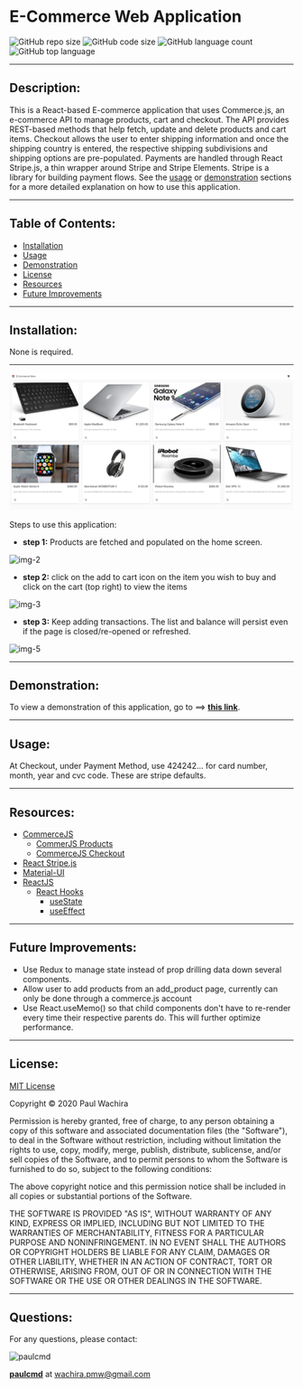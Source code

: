 # E-Commerce Web Application
  ![GitHub repo size](https://img.shields.io/github/repo-size/paulcmd/e_commerce?style=for-the-badge) ![GitHub code size](https://img.shields.io/github/languages/code-size/paulcmd/e_commerce?color=gold&style=for-the-badge) ![GitHub language count](https://img.shields.io/github/languages/count/paulcmd/e_commerce?color=green&style=for-the-badge) ![GitHub top language](https://img.shields.io/github/languages/top/paulcmd/e_commerce?color=red&style=for-the-badge)

---

## Description:
This is a React-based E-commerce application that uses Commerce.js, an e-commerce API to manage products, cart and checkout. The API provides REST-based methods that help fetch, update and delete products and cart items. Checkout allows the user to enter shipping information and once the shipping country is entered, the respective shipping subdivisions and shipping options are pre-populated. Payments are handled through React Stripe.js, a thin wrapper around Stripe and Stripe Elements. Stripe is a library for building payment flows. See the [usage](#usage) or [demonstration](#demonstration) sections for a more detailed explanation on how to use this application.

---

## Table of Contents:
* [Installation](#installation)
* [Usage](#usage)
* [Demonstration](#demonstration)
* [License](#license)
* [Resources](#resources)
* [Future Improvements](#future-improvements)

---

## Installation:
None is required.

---


![img-1](src/assets/images/readme-imgs/home-page.png)

Steps to use this application:
* __step 1:__ Products are fetched and populated on the home screen.

![img-2](readme-imgs/income-input.png)
* __step 2:__ click on the add to cart icon on the item you wish to buy and click on the cart (top right) to view the items

![img-3](readme-imgs/expense-input.png)

* __step 3:__ Keep adding transactions. The list and balance will persist even if the page is closed/re-opened or refreshed.

![img-5](readme-imgs/transactions.png)


---

## Demonstration:
To view a demonstration of this application, go to ==> __[this link](https://react-ecommercejs.netlify.app/)__.

---

## Usage:
At Checkout, under Payment Method, use 424242... for card number, month, year and cvc code. These are stripe defaults.

---

## Resources:
* [CommerceJS](https://commercejs.com/product/ecommerce-api)
	- [CommerJS Products](https://commercejs.com/docs/sdk/products)
    - [CommerceJS Checkout](https://commercejs.com/docs/sdk/checkout)
* [React Stripe.js](https://stripe.com/docs/stripe-js/react)
* [Material-UI](https://material-ui.com/)
* [ReactJS](https://reactjs.org/docs/getting-started.html)
  * [React Hooks](https://reactjs.org/docs/hooks-intro.html)
    - [useState](https://reactjs.org/docs/hooks-state.html)
    - [useEffect](https://reactjs.org/docs/hooks-effect.html)


---


## Future Improvements:
* Use Redux to manage state instead of prop drilling data down several components.
* Allow user to add products from an add_product page, currently can only be done through a commerce.js account
* Use React.useMemo() so that child components don't have to re-render every time their respective parents do. This will further optimize performance.

---

## License:
[MIT License](https://opensource.org/licenses/MIT)

Copyright © 2020 Paul Wachira

Permission is hereby granted, free of charge, to any person obtaining a copy
of this software and associated documentation files (the "Software"), to deal
in the Software without restriction, including without limitation the rights
to use, copy, modify, merge, publish, distribute, sublicense, and/or sell
copies of the Software, and to permit persons to whom the Software is
furnished to do so, subject to the following conditions:

The above copyright notice and this permission notice shall be included in all
copies or substantial portions of the Software.

THE SOFTWARE IS PROVIDED "AS IS", WITHOUT WARRANTY OF ANY KIND, EXPRESS OR
IMPLIED, INCLUDING BUT NOT LIMITED TO THE WARRANTIES OF MERCHANTABILITY,
FITNESS FOR A PARTICULAR PURPOSE AND NONINFRINGEMENT. IN NO EVENT SHALL THE
AUTHORS OR COPYRIGHT HOLDERS BE LIABLE FOR ANY CLAIM, DAMAGES OR OTHER
LIABILITY, WHETHER IN AN ACTION OF CONTRACT, TORT OR OTHERWISE, ARISING FROM,
OUT OF OR IN CONNECTION WITH THE SOFTWARE OR THE USE OR OTHER DEALINGS IN THE
SOFTWARE.

---


## Questions: 
For any questions, please contact:

![paulcmd](https://avatars0.githubusercontent.com/u/59345254?v=4) 

__[paulcmd](https://github.com/paulcmd)__ at wachira.pmw@gmail.com